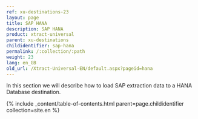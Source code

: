 ```yaml
---
ref: xu-destinations-23
layout: page
title: SAP HANA
description: SAP HANA
product: xtract-universal
parent: xu-destinations
childidentifier: sap-hana
permalink: /:collection/:path
weight: 23
lang: en_GB
old_url: /Xtract-Universal-EN/default.aspx?pageid=hana
---
```


In this section we will describe how to load SAP extraction data to a HANA Database destination. 

{% include _content/table-of-contents.html parent=page.childidentifier collection=site.en %}
